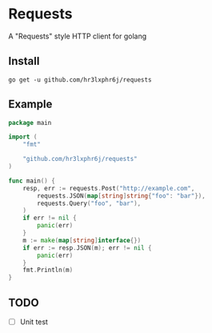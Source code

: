 # Requests

A "Requests" style HTTP client for golang

## Install

```shell
go get -u github.com/hr3lxphr6j/requests
```

## Example

```go
package main

import (
	"fmt"

	"github.com/hr3lxphr6j/requests"
)

func main() {
	resp, err := requests.Post("http://example.com",
		requests.JSON(map[string]string{"foo": "bar"}),
		requests.Query("foo", "bar"),
	)
	if err != nil {
		panic(err)
	}
	m := make(map[string]interface{})
	if err := resp.JSON(m); err != nil {
		panic(err)
	}
	fmt.Println(m)
}
```

## TODO

- [ ] Unit test
